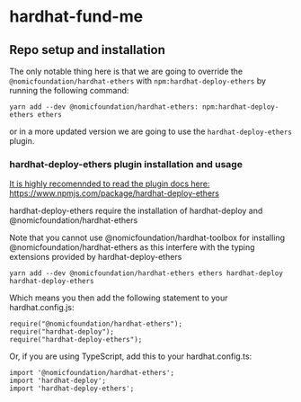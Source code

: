 # hardhat-fund-me

## Repo setup and installation

The only notable thing here is that we are going to override the `@nomicfoundation/hardhat-ethers` with `npm:hardhat-deploy-ethers` by running the following command:

```
yarn add --dev @nomicfoundation/hardhat-ethers: npm:hardhat-deploy-ethers ethers
```

or in a more updated version we are going to use the `hardhat-deploy-ethers` plugin.

### hardhat-deploy-ethers plugin installation and usage

<u>It is highly recomennded to read the plugin docs here:</u> https://www.npmjs.com/package/hardhat-deploy-ethers

hardhat-deploy-ethers require the installation of hardhat-deploy and @nomicfoundation/hardhat-ethers

Note that you cannot use @nomicfoundation/hardhat-toolbox for installing @nomicfoundation/hardhat-ethers as this interfere with the typing extensions provided by hardhat-deploy-ethers

```
yarn add --dev @nomicfoundation/hardhat-ethers ethers hardhat-deploy hardhat-deploy-ethers
```

Which means you then add the following statement to your hardhat.config.js:

```
require("@nomicfoundation/hardhat-ethers");
require("hardhat-deploy");
require("hardhat-deploy-ethers");
```

Or, if you are using TypeScript, add this to your hardhat.config.ts:

```
import '@nomicfoundation/hardhat-ethers';
import 'hardhat-deploy';
import 'hardhat-deploy-ethers';
```
